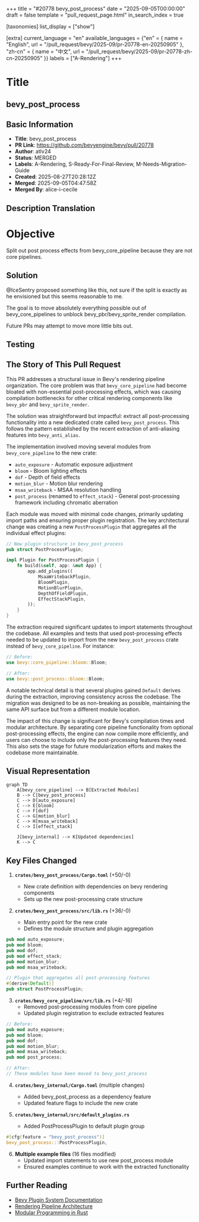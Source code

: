 +++
title = "#20778 bevy_post_process"
date = "2025-09-05T00:00:00"
draft = false
template = "pull_request_page.html"
in_search_index = true

[taxonomies]
list_display = ["show"]

[extra]
current_language = "en"
available_languages = {"en" = { name = "English", url = "/pull_request/bevy/2025-09/pr-20778-en-20250905" }, "zh-cn" = { name = "中文", url = "/pull_request/bevy/2025-09/pr-20778-zh-cn-20250905" }}
labels = ["A-Rendering"]
+++

# Title
## bevy_post_process

## Basic Information
- **Title**: bevy_post_process
- **PR Link**: https://github.com/bevyengine/bevy/pull/20778
- **Author**: atlv24
- **Status**: MERGED
- **Labels**: A-Rendering, S-Ready-For-Final-Review, M-Needs-Migration-Guide
- **Created**: 2025-08-27T20:28:12Z
- **Merged**: 2025-09-05T04:47:58Z
- **Merged By**: alice-i-cecile

## Description Translation
# Objective

Split out post process effects from bevy_core_pipeline because they are not core pipelines.

## Solution

@IceSentry proposed something like this, not sure if the split is exactly as he envisioned but this seems reasonable to me.

The goal is to move absolutely everything possible out of bevy_core_pipelines to unblock bevy_pbr/bevy_sprite_render compilation.

Future PRs may attempt to move more little bits out.

## Testing

## The Story of This Pull Request

This PR addresses a structural issue in Bevy's rendering pipeline organization. The core problem was that `bevy_core_pipeline` had become bloated with non-essential post-processing effects, which was causing compilation bottlenecks for other critical rendering components like `bevy_pbr` and `bevy_sprite_render`.

The solution was straightforward but impactful: extract all post-processing functionality into a new dedicated crate called `bevy_post_process`. This follows the pattern established by the recent extraction of anti-aliasing features into `bevy_anti_alias`.

The implementation involved moving several modules from `bevy_core_pipeline` to the new crate:
- `auto_exposure` - Automatic exposure adjustment
- `bloom` - Bloom lighting effects
- `dof` - Depth of field effects
- `motion_blur` - Motion blur rendering
- `msaa_writeback` - MSAA resolution handling
- `post_process` (renamed to `effect_stack`) - General post-processing framework including chromatic aberration

Each module was moved with minimal code changes, primarily updating import paths and ensuring proper plugin registration. The key architectural change was creating a new `PostProcessPlugin` that aggregates all the individual effect plugins:

```rust
// New plugin structure in bevy_post_process
pub struct PostProcessPlugin;

impl Plugin for PostProcessPlugin {
    fn build(&self, app: &mut App) {
        app.add_plugins((
            MsaaWritebackPlugin,
            BloomPlugin,
            MotionBlurPlugin,
            DepthOfFieldPlugin,
            EffectStackPlugin,
        ));
    }
}
```

The extraction required significant updates to import statements throughout the codebase. All examples and tests that used post-processing effects needed to be updated to import from the new `bevy_post_process` crate instead of `bevy_core_pipeline`. For instance:

```rust
// Before:
use bevy::core_pipeline::bloom::Bloom;

// After:
use bevy::post_process::bloom::Bloom;
```

A notable technical detail is that several plugins gained `Default` derives during the extraction, improving consistency across the codebase. The migration was designed to be as non-breaking as possible, maintaining the same API surface but from a different module location.

The impact of this change is significant for Bevy's compilation times and modular architecture. By separating core pipeline functionality from optional post-processing effects, the engine can now compile more efficiently, and users can choose to include only the post-processing features they need. This also sets the stage for future modularization efforts and makes the codebase more maintainable.

## Visual Representation

```mermaid
graph TD
    A[bevy_core_pipeline] --> B[Extracted Modules]
    B --> C[bevy_post_process]
    C --> D[auto_exposure]
    C --> E[bloom]
    C --> F[dof]
    C --> G[motion_blur]
    C --> H[msaa_writeback]
    C --> I[effect_stack]
    
    J[bevy_internal] --> K[Updated dependencies]
    K --> C
```

## Key Files Changed

1. **`crates/bevy_post_process/Cargo.toml`** (+50/-0)
   - New crate definition with dependencies on bevy rendering components
   - Sets up the new post-processing crate structure

2. **`crates/bevy_post_process/src/lib.rs`** (+36/-0)
   - Main entry point for the new crate
   - Defines the module structure and plugin aggregation

```rust
pub mod auto_exposure;
pub mod bloom;
pub mod dof;
pub mod effect_stack;
pub mod motion_blur;
pub mod msaa_writeback;

// Plugin that aggregates all post-processing features
#[derive(Default)]
pub struct PostProcessPlugin;
```

3. **`crates/bevy_core_pipeline/src/lib.rs`** (+4/-16)
   - Removed post-processing modules from core pipeline
   - Updated plugin registration to exclude extracted features

```rust
// Before:
pub mod auto_exposure;
pub mod bloom;
pub mod dof;
pub mod motion_blur;
pub mod msaa_writeback;
pub mod post_process;

// After:
// These modules have been moved to bevy_post_process
```

4. **`crates/bevy_internal/Cargo.toml`** (multiple changes)
   - Added bevy_post_process as a dependency feature
   - Updated feature flags to include the new crate

5. **`crates/bevy_internal/src/default_plugins.rs`** 
   - Added PostProcessPlugin to default plugin group

```rust
#[cfg(feature = "bevy_post_process")]
bevy_post_process:::PostProcessPlugin,
```

6. **Multiple example files** (16 files modified)
   - Updated import statements to use new post_process module
   - Ensured examples continue to work with the extracted functionality

## Further Reading

- [Bevy Plugin System Documentation](https://bevyengine.org/learn/book/getting-started/plugins/)
- [Rendering Pipeline Architecture](https://bevyengine.org/learn/book/getting-started/rendering/)
- [Modular Programming in Rust](https://doc.rust-lang.org/book/ch07-00-managing-growing-projects-with-packages-crates-and-modules.html)
